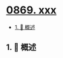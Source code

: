 # [0869. xxx](https://github.com/Tdahuyou/TNotes.leetcode/tree/main/notes/0869.%20xxx)

<!-- region:toc -->

- [1. 📝 概述](#1--概述)

<!-- endregion:toc -->

## 1. 📝 概述
